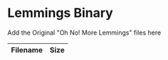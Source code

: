# Lemmings Binary
Add the Original "Oh No! More Lemmings" files here


| Filename      | Size         |
| ------------- |-------------:|
